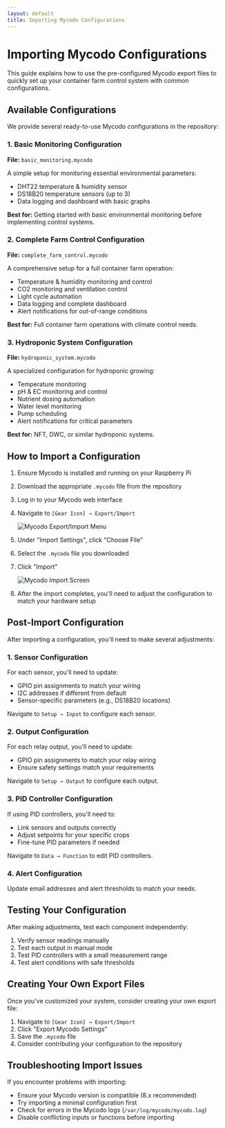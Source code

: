 ```yaml
---
layout: default
title: Importing Mycodo Configurations
---
```


# Importing Mycodo Configurations

This guide explains how to use the pre-configured Mycodo export files to quickly set up your container farm control system with common configurations.

## Available Configurations

We provide several ready-to-use Mycodo configurations in the repository:

### 1. Basic Monitoring Configuration

**File:** `basic_monitoring.mycodo`

A simple setup for monitoring essential environmental parameters:
- DHT22 temperature & humidity sensor
- DS18B20 temperature sensors (up to 3)
- Data logging and dashboard with basic graphs

**Best for:** Getting started with basic environmental monitoring before implementing control systems.

### 2. Complete Farm Control Configuration

**File:** `complete_farm_control.mycodo`

A comprehensive setup for a full container farm operation:
- Temperature & humidity monitoring and control
- CO2 monitoring and ventilation control
- Light cycle automation
- Data logging and complete dashboard
- Alert notifications for out-of-range conditions

**Best for:** Full container farm operations with climate control needs.

### 3. Hydroponic System Configuration

**File:** `hydroponic_system.mycodo`

A specialized configuration for hydroponic growing:
- Temperature monitoring
- pH & EC monitoring and control
- Nutrient dosing automation
- Water level monitoring
- Pump scheduling
- Alert notifications for critical parameters

**Best for:** NFT, DWC, or similar hydroponic systems.

## How to Import a Configuration

1. Ensure Mycodo is installed and running on your Raspberry Pi
2. Download the appropriate `.mycodo` file from the repository
3. Log in to your Mycodo web interface
4. Navigate to `[Gear Icon] → Export/Import`

   ![Mycodo Export/Import Menu](../assets/images/mycodo-export-import-menu.jpg)

5. Under "Import Settings", click "Choose File"
6. Select the `.mycodo` file you downloaded
7. Click "Import"

   ![Mycodo Import Screen](../assets/images/mycodo-import-screen.jpg)

8. After the import completes, you'll need to adjust the configuration to match your hardware setup

## Post-Import Configuration

After importing a configuration, you'll need to make several adjustments:

### 1. Sensor Configuration

For each sensor, you'll need to update:
- GPIO pin assignments to match your wiring
- I2C addresses if different from default
- Sensor-specific parameters (e.g., DS18B20 locations)

Navigate to `Setup → Input` to configure each sensor.

### 2. Output Configuration

For each relay output, you'll need to update:
- GPIO pin assignments to match your relay wiring
- Ensure safety settings match your requirements

Navigate to `Setup → Output` to configure each output.

### 3. PID Controller Configuration

If using PID controllers, you'll need to:
- Link sensors and outputs correctly
- Adjust setpoints for your specific crops
- Fine-tune PID parameters if needed

Navigate to `Data → Function` to edit PID controllers.

### 4. Alert Configuration

Update email addresses and alert thresholds to match your needs.

## Testing Your Configuration

After making adjustments, test each component independently:

1. Verify sensor readings manually
2. Test each output in manual mode
3. Test PID controllers with a small measurement range
4. Test alert conditions with safe thresholds

## Creating Your Own Export Files

Once you've customized your system, consider creating your own export file:

1. Navigate to `[Gear Icon] → Export/Import`
2. Click "Export Mycodo Settings"
3. Save the `.mycodo` file
4. Consider contributing your configuration to the repository

## Troubleshooting Import Issues

If you encounter problems with importing:

- Ensure your Mycodo version is compatible (8.x recommended)
- Try importing a minimal configuration first
- Check for errors in the Mycodo logs (`/var/log/mycodo/mycodo.log`)
- Disable conflicting inputs or functions before importing
